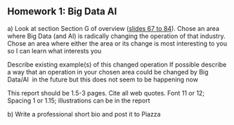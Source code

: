 ## Homework 1: Big Data AI 

a) Look at section Section G of overview ([slides 67 to 84](https://docs.google.com/presentation/d/1ztKIAb6GaIcaOtiyWEHuRdR9z2xPyucgbhw-EpiDIRI/edit?usp=sharing)). 
Chose an area where Big Data (and AI) is radically changing the operation of that industry.  
Chose an area where either the area or its change is most interesting to you so I can learn what interests you

Describe existing example(s) of this changed operation
If possible describe a way that an operation in your chosen area could be changed by Big Data/AI  in the future but this does not seem to be happening now 

This report should be 1.5-3 pages. Cite all web quotes. Font 11 or 12; Spacing 1 or 1.15; illustrations can be in the report

b) Write a professional short bio and post it to Piazza


